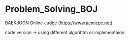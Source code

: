 # Problem_Solving_BOJ
BAEKJOON Online Judge (https://www.acmicpc.net)

code version -> using different algorihtm or implementaion
